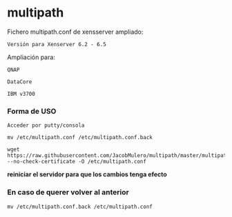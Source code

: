 # multipath
Fichero multipath.conf de xensserver ampliado:

	Versión para Xenserver 6.2 - 6.5

Ampliación para:

	QNAP

	DataCore 

	IBM v3700

### Forma de USO

	Acceder por putty/consola

	mv /etc/multipath.conf /etc/multipath.conf.back

	wget https://raw.githubusercontent.com/JacobMulero/multipath/master/multipath.conf --no-check-certificate -O /etc/multipath.conf

**reiniciar el servidor para que los cambios tenga efecto**

### En caso de querer volver al anterior

	mv /etc/multipath.conf.back /etc/multipath.conf




